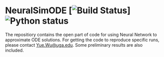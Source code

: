 # NeuralSimODE [![Build Status](https://travis-ci.org/artedison/NeuralSimODE.svg?branch=master)] ![Python status](https://img.shields.io/badge/python-3.6%20%7C%203.73%20-blue)
The repositiory contains the open part of code for using Neural Network to approximate ODE solutions. For getting the code to reproduce specific runs, please contact <Yue.Wu@uga.edu>. Some preliminary results are also included.
